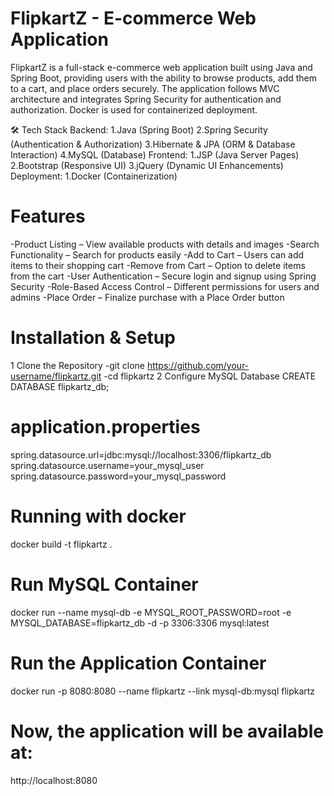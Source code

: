 # FlipkartZ - E-commerce Web Application

FlipkartZ is a full-stack e-commerce web application built using Java and Spring Boot, providing users with the ability to browse products, add them to a cart, and place orders securely. The application follows MVC architecture and integrates Spring Security for authentication and authorization. Docker is used for containerized deployment.

🛠 Tech Stack
Backend:
1.Java (Spring Boot)
2.Spring Security (Authentication & Authorization)
3.Hibernate & JPA (ORM & Database Interaction)
4.MySQL (Database)
Frontend:
1.JSP (Java Server Pages)
2.Bootstrap (Responsive UI)
3.jQuery (Dynamic UI Enhancements)
Deployment:
1.Docker (Containerization)

# Features
-Product Listing – View available products with details and images
-Search Functionality – Search for products easily
-Add to Cart – Users can add items to their shopping cart
-Remove from Cart – Option to delete items from the cart
-User Authentication – Secure login and signup using Spring Security
-Role-Based Access Control – Different permissions for users and admins
-Place Order – Finalize purchase with a Place Order button

# Installation & Setup
1️ Clone the Repository
  -git clone https://github.com/your-username/flipkartz.git
  -cd flipkartz
2️ Configure MySQL Database
  CREATE DATABASE flipkartz_db;
  # application.properties
  spring.datasource.url=jdbc:mysql://localhost:3306/flipkartz_db
  spring.datasource.username=your_mysql_user
  spring.datasource.password=your_mysql_password
  # Running with docker
   docker build -t flipkartz .
 #  Run MySQL Container
   docker run --name mysql-db -e MYSQL_ROOT_PASSWORD=root -e MYSQL_DATABASE=flipkartz_db -d -p 3306:3306 mysql:latest
  # Run the Application Container
docker run -p 8080:8080 --name flipkartz --link mysql-db:mysql flipkartz
# Now, the application will be available at:
http://localhost:8080
